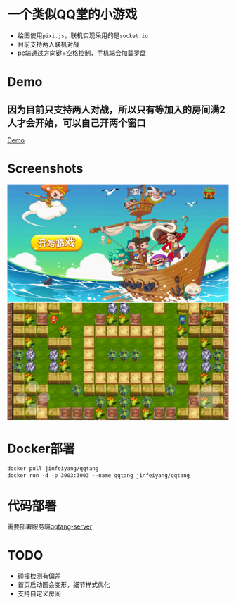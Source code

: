 # 一个类似QQ堂的小游戏
* 绘图使用`pixi.js`，联机实现采用的是`socket.io`
* 目前支持两人联机对战
* pc端通过方向键+空格控制，手机端会加载罗盘

# Demo
## 因为目前只支持两人对战，所以只有等加入的房间满2人才会开始，可以自己开两个窗口
[Demo](http:47.240.9.34:3003/qqtang)


# Screenshots
![start](./sceenshots/start.png)
![gaming](./sceenshots/gaming1.png)

# Docker部署
```
docker pull jinfeiyang/qqtang
docker run -d -p 3003:3003 --name qqtang jinfeiyang/qqtang
```

# 代码部署
需要部署服务端[qqtang-server](https://github.com/Gitjinfeiyang/qqtang-server)

# TODO
* 碰撞检测有偏差
* 首页启动图会变形，细节样式优化
* 支持自定义房间
